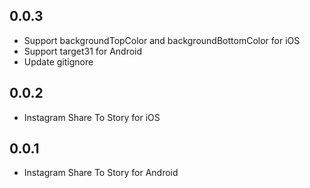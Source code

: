 ## 0.0.3

* Support backgroundTopColor and backgroundBottomColor for iOS
* Support target31 for Android
* Update gitignore

## 0.0.2

* Instagram Share To Story for iOS

## 0.0.1

* Instagram Share To Story for Android
